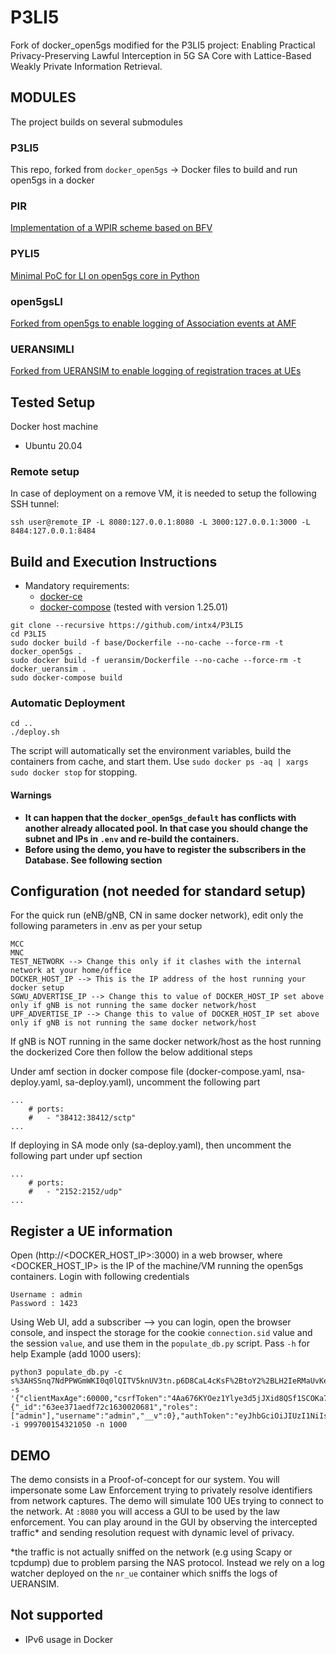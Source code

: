 # P3LI5
Fork of docker_open5gs modified for the P3LI5 project: Enabling Practical Privacy-Preserving Lawful Interception in 5G SA Core with Lattice-Based Weakly Private Information Retrieval.

## MODULES
The project builds on several submodules

### P3LI5
This repo, forked from ```docker_open5gs``` -> Docker files to build and run open5gs in a docker

### PIR
[Implementation of a WPIR scheme based on BFV](https://github.com/intx4/pir)

### PYLI5
[Minimal PoC for LI on open5gs core in Python](https://github.com/intx4/pyli5)

### open5gsLI
[Forked from open5gs to enable logging of Association events at AMF](https://github.com/intx4/open5gsLI)

### UERANSIMLI
[Forked from UERANSIM to enable logging of registration traces at UEs](https://github.com/intx4/UERANSIMLI)

## Tested Setup

Docker host machine

- Ubuntu 20.04

### Remote setup
In case of deployment on a remove VM, it is needed to setup the following SSH tunnel:
```
ssh user@remote_IP -L 8080:127.0.0.1:8080 -L 3000:127.0.0.1:3000 -L 8484:127.0.0.1:8484
```

## Build and Execution Instructions

* Mandatory requirements:
	* [docker-ce](https://docs.docker.com/install/linux/docker-ce/ubuntu)
	* [docker-compose](https://docs.docker.com/compose) (tested with version 1.25.01)

```
git clone --recursive https://github.com/intx4/P3LI5
cd P3LI5
sudo docker build -f base/Dockerfile --no-cache --force-rm -t docker_open5gs .
sudo docker build -f ueransim/Dockerfile --no-cache --force-rm -t docker_ueransim .
sudo docker-compose build
```


### Automatic Deployment 
```
cd ..
./deploy.sh
```
The script will automatically set the environment variables, build the containers from cache, and start them.
Use ```sudo docker ps -aq | xargs sudo docker stop``` for stopping.

#### Warnings
- **It can happen that the ```docker_open5gs_default``` has conflicts with another already allocated pool. In that case you should change the subnet and IPs in ```.env``` and re-build the containers.**
- **Before using the demo, you have to register the subscribers in the Database. See following section**

## Configuration (not needed for standard setup)

For the quick run (eNB/gNB, CN in same docker network), edit only the following parameters in .env as per your setup

```
MCC
MNC
TEST_NETWORK --> Change this only if it clashes with the internal network at your home/office
DOCKER_HOST_IP --> This is the IP address of the host running your docker setup
SGWU_ADVERTISE_IP --> Change this to value of DOCKER_HOST_IP set above only if gNB is not running the same docker network/host
UPF_ADVERTISE_IP --> Change this to value of DOCKER_HOST_IP set above only if gNB is not running the same docker network/host
```

If gNB is NOT running in the same docker network/host as the host running the dockerized Core then follow the below additional steps

Under amf section in docker compose file (docker-compose.yaml, nsa-deploy.yaml, sa-deploy.yaml), uncomment the following part
```
...
    # ports:
    #   - "38412:38412/sctp"
...
```

If deploying in SA mode only (sa-deploy.yaml), then uncomment the following part under upf section
```
...
    # ports:
    #   - "2152:2152/udp"
...
```

## Register a UE information

Open (http://<DOCKER_HOST_IP>:3000) in a web browser, where <DOCKER_HOST_IP> is the IP of the machine/VM running the open5gs containers. Login with following credentials
```
Username : admin
Password : 1423
```

Using Web UI, add a subscriber --> you can login, open the browser console, and inspect the storage for the cookie ```connection.sid``` value and the session ```value```, and use them in the ```populate_db.py``` script. Pass ```-h``` for help
Example (add 1000 users):
```
python3 populate_db.py -c s%3AHSSnq7NdPPWGmWKI0q0lQITV5knUV3tn.p6D8CaL4cKsF%2BtoY2%2BLH2IeRMaUvKeX01BR1kb6P8mU -s '{"clientMaxAge":60000,"csrfToken":"4Aa676KYOez1Ylye3d5jJXid8QSf1SCOKa7RQ=","user":{"_id":"63ee371aedf72c1630020681","roles":["admin"],"username":"admin","__v":0},"authToken":"eyJhbGciOiJIUzI1NiIsInR5cCI6IkpXVCJ9.eyJ1c2VyIjp7Il9pZCI6IjYzZWUzNzFhZWRmNzJjMTYzMDAyMDY4MSIsInVzZXJuYW1lIjoiYWRtaW4iLCJyb2xlcyI6WyJhZG1pbiJdfSwiaWF0IjoxNjc2NTY2OTY4fQ.mGR4DgDrtrfzZGcLarOK7ubEbI58JwJvJz7RYhd4dbA","expires":1676567028601}' -i 999700154321050 -n 1000

```

## DEMO
The demo consists in a Proof-of-concept for our system. You will impersonate some Law Enforcement trying to privately resolve identifiers from network captures.
The demo will simulate 100 UEs trying to connect to the network. At ```:8080``` you will access a GUI to be used by the law enforcement. You can play around in the GUI by observing the intercepted traffic* and sending resolution request with dynamic level of privacy.

*the traffic is not actually sniffed on the network (e.g using Scapy or tcpdump) due to problem parsing the NAS protocol. Instead we rely on a log watcher deployed on the ```nr_ue``` container which sniffs the logs of UERANSIM.

## Not supported
- IPv6 usage in Docker


